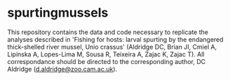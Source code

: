 # spurtingmussels
This repository contains the data and code necessary to replicate the analyses described in 'Fishing for hosts: larval spurting by the endangered thick-shelled river mussel, Unio crassus' (Aldridge DC, Brian JI, Cmiel A, Lipinska A, Lopes-Lima M, Sousa R, Teixeira A, Zajac K, Zajac T). All correspondance should be directed to the corresponding author, DC Aldridge (d.aldridge@zoo.cam.ac.uk). 

